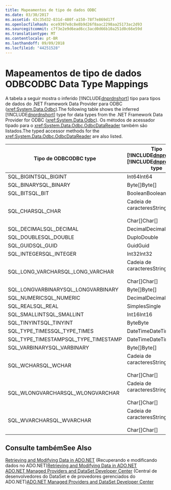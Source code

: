```yaml
---
title: Mapeamentos de tipo de dados ODBC
ms.date: 03/30/2017
ms.assetid: 43c35d32-831d-480f-a150-78f7e869d17f
ms.openlocfilehash: ece9397e8c8e8b9d26f8aac2298aa25173ac2d93
ms.sourcegitcommit: c7f3e2e9d6ead6cc3acd0d66b10a251d0c66e59d
ms.translationtype: MT
ms.contentlocale: pt-BR
ms.lasthandoff: 09/09/2018
ms.locfileid: "44251528"
---
```

# <a name="odbc-data-type-mappings"></a><span data-ttu-id="87ebc-102">Mapeamentos de tipo de dados ODBC</span><span class="sxs-lookup"><span data-stu-id="87ebc-102">ODBC Data Type Mappings</span></span>
<span data-ttu-id="87ebc-103">A tabela a seguir mostra o inferido [!INCLUDE[dnprdnshort](../../../../includes/dnprdnshort-md.md)] tipo para tipos de dados do .NET Framework Data Provider para ODBC (<xref:System.Data.Odbc>).</span><span class="sxs-lookup"><span data-stu-id="87ebc-103">The following table shows the inferred [!INCLUDE[dnprdnshort](../../../../includes/dnprdnshort-md.md)] type for data types from the .NET Framework Data Provider for ODBC (<xref:System.Data.Odbc>).</span></span> <span data-ttu-id="87ebc-104">Os métodos de acessador tipado para o <xref:System.Data.Odbc.OdbcDataReader> também são listados.</span><span class="sxs-lookup"><span data-stu-id="87ebc-104">The typed accessor methods for the <xref:System.Data.Odbc.OdbcDataReader> are also listed.</span></span>  
  
|<span data-ttu-id="87ebc-105">Tipo de ODBC</span><span class="sxs-lookup"><span data-stu-id="87ebc-105">ODBC type</span></span>|<span data-ttu-id="87ebc-106">Tipo [!INCLUDE[dnprdnshort](../../../../includes/dnprdnshort-md.md)]</span><span class="sxs-lookup"><span data-stu-id="87ebc-106">[!INCLUDE[dnprdnshort](../../../../includes/dnprdnshort-md.md)] type</span></span>|[!INCLUDE[dnprdnshort](../../../../includes/dnprdnshort-md.md)]<span data-ttu-id="87ebc-107"> acessador tipado</span><span class="sxs-lookup"><span data-stu-id="87ebc-107"> typed accessor</span></span>|  
|---------------|----------------------------------------------------------------------|--------------------------------------------------------------------------------|  
|<span data-ttu-id="87ebc-108">SQL_BIGINT</span><span class="sxs-lookup"><span data-stu-id="87ebc-108">SQL_BIGINT</span></span>|<span data-ttu-id="87ebc-109">Int64</span><span class="sxs-lookup"><span data-stu-id="87ebc-109">Int64</span></span>|<span data-ttu-id="87ebc-110">GetInt64()</span><span class="sxs-lookup"><span data-stu-id="87ebc-110">GetInt64()</span></span>|  
|<span data-ttu-id="87ebc-111">SQL_BINARY</span><span class="sxs-lookup"><span data-stu-id="87ebc-111">SQL_BINARY</span></span>|<span data-ttu-id="87ebc-112">Byte[]</span><span class="sxs-lookup"><span data-stu-id="87ebc-112">Byte[]</span></span>|<span data-ttu-id="87ebc-113">GetBytes()</span><span class="sxs-lookup"><span data-stu-id="87ebc-113">GetBytes()</span></span>|  
|<span data-ttu-id="87ebc-114">SQL_BIT</span><span class="sxs-lookup"><span data-stu-id="87ebc-114">SQL_BIT</span></span>|<span data-ttu-id="87ebc-115">Boolean</span><span class="sxs-lookup"><span data-stu-id="87ebc-115">Boolean</span></span>|<span data-ttu-id="87ebc-116">GetBoolean()</span><span class="sxs-lookup"><span data-stu-id="87ebc-116">GetBoolean()</span></span>|  
|<span data-ttu-id="87ebc-117">SQL_CHAR</span><span class="sxs-lookup"><span data-stu-id="87ebc-117">SQL_CHAR</span></span>|<span data-ttu-id="87ebc-118">Cadeia de caracteres</span><span class="sxs-lookup"><span data-stu-id="87ebc-118">String</span></span><br /><br /> <span data-ttu-id="87ebc-119">Char[]</span><span class="sxs-lookup"><span data-stu-id="87ebc-119">Char[]</span></span>|<span data-ttu-id="87ebc-120">GetString()</span><span class="sxs-lookup"><span data-stu-id="87ebc-120">GetString()</span></span><br /><br /> <span data-ttu-id="87ebc-121">GetChars()</span><span class="sxs-lookup"><span data-stu-id="87ebc-121">GetChars()</span></span>|  
|<span data-ttu-id="87ebc-122">SQL_DECIMAL</span><span class="sxs-lookup"><span data-stu-id="87ebc-122">SQL_DECIMAL</span></span>|<span data-ttu-id="87ebc-123">Decimal</span><span class="sxs-lookup"><span data-stu-id="87ebc-123">Decimal</span></span>|<span data-ttu-id="87ebc-124">GetDecimal()</span><span class="sxs-lookup"><span data-stu-id="87ebc-124">GetDecimal()</span></span>|  
|<span data-ttu-id="87ebc-125">SQL_DOUBLE</span><span class="sxs-lookup"><span data-stu-id="87ebc-125">SQL_DOUBLE</span></span>|<span data-ttu-id="87ebc-126">Duplo</span><span class="sxs-lookup"><span data-stu-id="87ebc-126">Double</span></span>|<span data-ttu-id="87ebc-127">GetDouble()</span><span class="sxs-lookup"><span data-stu-id="87ebc-127">GetDouble()</span></span>|  
|<span data-ttu-id="87ebc-128">SQL_GUID</span><span class="sxs-lookup"><span data-stu-id="87ebc-128">SQL_GUID</span></span>|<span data-ttu-id="87ebc-129">Guid</span><span class="sxs-lookup"><span data-stu-id="87ebc-129">Guid</span></span>|<span data-ttu-id="87ebc-130">GetGuid()</span><span class="sxs-lookup"><span data-stu-id="87ebc-130">GetGuid()</span></span>|  
|<span data-ttu-id="87ebc-131">SQL_INTEGER</span><span class="sxs-lookup"><span data-stu-id="87ebc-131">SQL_INTEGER</span></span>|<span data-ttu-id="87ebc-132">Int32</span><span class="sxs-lookup"><span data-stu-id="87ebc-132">Int32</span></span>|<span data-ttu-id="87ebc-133">GetInt32()</span><span class="sxs-lookup"><span data-stu-id="87ebc-133">GetInt32()</span></span>|  
|<span data-ttu-id="87ebc-134">SQL_LONG_VARCHAR</span><span class="sxs-lookup"><span data-stu-id="87ebc-134">SQL_LONG_VARCHAR</span></span>|<span data-ttu-id="87ebc-135">Cadeia de caracteres</span><span class="sxs-lookup"><span data-stu-id="87ebc-135">String</span></span><br /><br /> <span data-ttu-id="87ebc-136">Char[]</span><span class="sxs-lookup"><span data-stu-id="87ebc-136">Char[]</span></span>|<span data-ttu-id="87ebc-137">GetString()</span><span class="sxs-lookup"><span data-stu-id="87ebc-137">GetString()</span></span><br /><br /> <span data-ttu-id="87ebc-138">GetChars()</span><span class="sxs-lookup"><span data-stu-id="87ebc-138">GetChars()</span></span>|  
|<span data-ttu-id="87ebc-139">SQL_LONGVARBINARY</span><span class="sxs-lookup"><span data-stu-id="87ebc-139">SQL_LONGVARBINARY</span></span>|<span data-ttu-id="87ebc-140">Byte[]</span><span class="sxs-lookup"><span data-stu-id="87ebc-140">Byte[]</span></span>|<span data-ttu-id="87ebc-141">GetBytes()</span><span class="sxs-lookup"><span data-stu-id="87ebc-141">GetBytes()</span></span>|  
|<span data-ttu-id="87ebc-142">SQL_NUMERIC</span><span class="sxs-lookup"><span data-stu-id="87ebc-142">SQL_NUMERIC</span></span>|<span data-ttu-id="87ebc-143">Decimal</span><span class="sxs-lookup"><span data-stu-id="87ebc-143">Decimal</span></span>|<span data-ttu-id="87ebc-144">GetDecimal()</span><span class="sxs-lookup"><span data-stu-id="87ebc-144">GetDecimal()</span></span>|  
|<span data-ttu-id="87ebc-145">SQL_REAL</span><span class="sxs-lookup"><span data-stu-id="87ebc-145">SQL_REAL</span></span>|<span data-ttu-id="87ebc-146">Simples</span><span class="sxs-lookup"><span data-stu-id="87ebc-146">Single</span></span>|<span data-ttu-id="87ebc-147">GetFloat()</span><span class="sxs-lookup"><span data-stu-id="87ebc-147">GetFloat()</span></span>|  
|<span data-ttu-id="87ebc-148">SQL_SMALLINT</span><span class="sxs-lookup"><span data-stu-id="87ebc-148">SQL_SMALLINT</span></span>|<span data-ttu-id="87ebc-149">Int16</span><span class="sxs-lookup"><span data-stu-id="87ebc-149">Int16</span></span>|<span data-ttu-id="87ebc-150">GetInt16()</span><span class="sxs-lookup"><span data-stu-id="87ebc-150">GetInt16()</span></span>|  
|<span data-ttu-id="87ebc-151">SQL_TINYINT</span><span class="sxs-lookup"><span data-stu-id="87ebc-151">SQL_TINYINT</span></span>|<span data-ttu-id="87ebc-152">Byte</span><span class="sxs-lookup"><span data-stu-id="87ebc-152">Byte</span></span>|<span data-ttu-id="87ebc-153">GetByte()</span><span class="sxs-lookup"><span data-stu-id="87ebc-153">GetByte()</span></span>|  
|<span data-ttu-id="87ebc-154">SQL_TYPE_TIMES</span><span class="sxs-lookup"><span data-stu-id="87ebc-154">SQL_TYPE_TIMES</span></span>|<span data-ttu-id="87ebc-155">DateTime</span><span class="sxs-lookup"><span data-stu-id="87ebc-155">DateTime</span></span>|<span data-ttu-id="87ebc-156">GetDateTime()</span><span class="sxs-lookup"><span data-stu-id="87ebc-156">GetDateTime()</span></span>|  
|<span data-ttu-id="87ebc-157">SQL_TYPE_TIMESTAMP</span><span class="sxs-lookup"><span data-stu-id="87ebc-157">SQL_TYPE_TIMESTAMP</span></span>|<span data-ttu-id="87ebc-158">DateTime</span><span class="sxs-lookup"><span data-stu-id="87ebc-158">DateTime</span></span>|<span data-ttu-id="87ebc-159">GetDateTime()</span><span class="sxs-lookup"><span data-stu-id="87ebc-159">GetDateTime()</span></span>|  
|<span data-ttu-id="87ebc-160">SQL_VARBINARY</span><span class="sxs-lookup"><span data-stu-id="87ebc-160">SQL_VARBINARY</span></span>|<span data-ttu-id="87ebc-161">Byte[]</span><span class="sxs-lookup"><span data-stu-id="87ebc-161">Byte[]</span></span>|<span data-ttu-id="87ebc-162">GetBytes()</span><span class="sxs-lookup"><span data-stu-id="87ebc-162">GetBytes()</span></span>|  
|<span data-ttu-id="87ebc-163">SQL_WCHAR</span><span class="sxs-lookup"><span data-stu-id="87ebc-163">SQL_WCHAR</span></span>|<span data-ttu-id="87ebc-164">Cadeia de caracteres</span><span class="sxs-lookup"><span data-stu-id="87ebc-164">String</span></span><br /><br /> <span data-ttu-id="87ebc-165">Char[]</span><span class="sxs-lookup"><span data-stu-id="87ebc-165">Char[]</span></span>|<span data-ttu-id="87ebc-166">GetString()</span><span class="sxs-lookup"><span data-stu-id="87ebc-166">GetString()</span></span><br /><br /> <span data-ttu-id="87ebc-167">GetChars()</span><span class="sxs-lookup"><span data-stu-id="87ebc-167">GetChars()</span></span>|  
|<span data-ttu-id="87ebc-168">SQL_WLONGVARCHAR</span><span class="sxs-lookup"><span data-stu-id="87ebc-168">SQL_WLONGVARCHAR</span></span>|<span data-ttu-id="87ebc-169">Cadeia de caracteres</span><span class="sxs-lookup"><span data-stu-id="87ebc-169">String</span></span><br /><br /> <span data-ttu-id="87ebc-170">Char[]</span><span class="sxs-lookup"><span data-stu-id="87ebc-170">Char[]</span></span>|<span data-ttu-id="87ebc-171">GetString()</span><span class="sxs-lookup"><span data-stu-id="87ebc-171">GetString()</span></span><br /><br /> <span data-ttu-id="87ebc-172">GetChars()</span><span class="sxs-lookup"><span data-stu-id="87ebc-172">GetChars()</span></span>|  
|<span data-ttu-id="87ebc-173">SQL_WVARCHAR</span><span class="sxs-lookup"><span data-stu-id="87ebc-173">SQL_WVARCHAR</span></span>|<span data-ttu-id="87ebc-174">Cadeia de caracteres</span><span class="sxs-lookup"><span data-stu-id="87ebc-174">String</span></span><br /><br /> <span data-ttu-id="87ebc-175">Char[]</span><span class="sxs-lookup"><span data-stu-id="87ebc-175">Char[]</span></span>|<span data-ttu-id="87ebc-176">GetString()</span><span class="sxs-lookup"><span data-stu-id="87ebc-176">GetString()</span></span><br /><br /> <span data-ttu-id="87ebc-177">GetChars()</span><span class="sxs-lookup"><span data-stu-id="87ebc-177">GetChars()</span></span>|  
  
## <a name="see-also"></a><span data-ttu-id="87ebc-178">Consulte também</span><span class="sxs-lookup"><span data-stu-id="87ebc-178">See Also</span></span>  
 <span data-ttu-id="87ebc-179">[Retrieving and Modifying Data in ADO.NET](../../../../docs/framework/data/adonet/retrieving-and-modifying-data.md) (Recuperando e modificando dados no ADO.NET)</span><span class="sxs-lookup"><span data-stu-id="87ebc-179">[Retrieving and Modifying Data in ADO.NET](../../../../docs/framework/data/adonet/retrieving-and-modifying-data.md)</span></span>  
 <span data-ttu-id="87ebc-180">[ADO.NET Managed Providers and DataSet Developer Center](https://go.microsoft.com/fwlink/?LinkId=217917) (Central de desenvolvedores do DataSet e de provedores gerenciados do ADO.NET)</span><span class="sxs-lookup"><span data-stu-id="87ebc-180">[ADO.NET Managed Providers and DataSet Developer Center](https://go.microsoft.com/fwlink/?LinkId=217917)</span></span>
